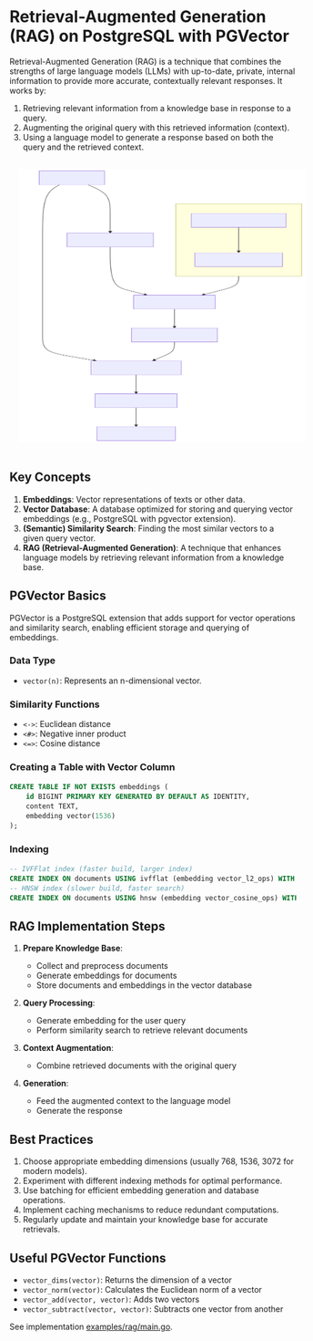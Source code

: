 # Retrieval-Augmented Generation (RAG) on PostgreSQL with PGVector

Retrieval-Augmented Generation (RAG) is a technique that combines the strengths of large language models (LLMs) with up-to-date, private, internal information to provide more accurate, contextually relevant responses. It works by:

1. Retrieving relevant information from a knowledge base in response to a query.
2. Augmenting the original query with this retrieved information (context).
3. Using a language model to generate a response based on both the query and the retrieved context.

<img src="./rag.mmd.svg" alt="Retrieval-Augmented Generation (RAG)" style="height: 30rem; width: 100%; padding: 1rem;">

## Key Concepts

1. **Embeddings**: Vector representations of texts or other data.
2. **Vector Database**: A database optimized for storing and querying vector embeddings (e.g., PostgreSQL with pgvector extension).
3. **(Semantic) Similarity Search**: Finding the most similar vectors to a given query vector.
4. **RAG (Retrieval-Augmented Generation)**: A technique that enhances language models by retrieving relevant information from a knowledge base.

## PGVector Basics

PGVector is a PostgreSQL extension that adds support for vector operations and similarity search, enabling efficient storage and querying of embeddings.

### Data Type
- `vector(n)`: Represents an n-dimensional vector.

### Similarity Functions
- `<->`: Euclidean distance
- `<#>`: Negative inner product
- `<=>`: Cosine distance

### Creating a Table with Vector Column

```sql
CREATE TABLE IF NOT EXISTS embeddings (
    id BIGINT PRIMARY KEY GENERATED BY DEFAULT AS IDENTITY,
    content TEXT,
    embedding vector(1536)
);
```

### Indexing

```sql
-- IVFFlat index (faster build, larger index)
CREATE INDEX ON documents USING ivfflat (embedding vector_l2_ops) WITH (lists = 100);
-- HNSW index (slower build, faster search)
CREATE INDEX ON documents USING hnsw (embedding vector_cosine_ops) WITH (m = 16, ef_construction = 64);
```

## RAG Implementation Steps

1. **Prepare Knowledge Base**:
   - Collect and preprocess documents
   - Generate embeddings for documents
   - Store documents and embeddings in the vector database

2. **Query Processing**:
   - Generate embedding for the user query
   - Perform similarity search to retrieve relevant documents

3. **Context Augmentation**:
   - Combine retrieved documents with the original query

4. **Generation**:
   - Feed the augmented context to the language model
   - Generate the response

## Best Practices

1. Choose appropriate embedding dimensions (usually 768, 1536, 3072 for modern models).
2. Experiment with different indexing methods for optimal performance.
3. Use batching for efficient embedding generation and database operations.
4. Implement caching mechanisms to reduce redundant computations.
5. Regularly update and maintain your knowledge base for accurate retrievals.

## Useful PGVector Functions

- `vector_dims(vector)`: Returns the dimension of a vector
- `vector_norm(vector)`: Calculates the Euclidean norm of a vector
- `vector_add(vector, vector)`: Adds two vectors
- `vector_subtract(vector, vector)`: Subtracts one vector from another

See implementation [examples/rag/main.go](../examples/rag/main.go).
